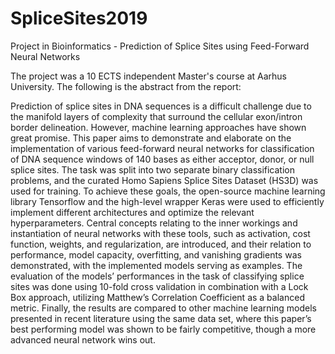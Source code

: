 # SpliceSites2019
Project in Bioinformatics - Prediction of Splice Sites using Feed-Forward Neural Networks

The project was a 10 ECTS independent Master's course at Aarhus University. The following is the abstract from the report:

Prediction of splice sites in DNA sequences is a difficult challenge due to the manifold layers of complexity that surround the cellular exon/intron border delineation. However, machine learning approaches have shown great promise. This paper aims to demonstrate and elaborate on the implementation of various feed-forward neural networks for classification of DNA sequence windows of 140 bases as either acceptor, donor, or null splice sites. The task was split into two separate binary classification problems, and the curated Homo Sapiens Splice Sites Dataset (HS3D) was used for training. To achieve these goals, the open-source machine learning library Tensorflow and the high-level wrapper Keras were used to efficiently implement different architectures and optimize the relevant hyperparameters. Central concepts relating to the inner workings and instantiation of neural networks with these tools, such as activation, cost function, weights, and regularization, are introduced, and their relation to performance, model capacity, overfitting, and vanishing gradients was demonstrated, with the implemented models serving as examples. The evaluation of the models’ performances in the task of classifying splice sites was done using 10-fold cross validation in combination with a Lock Box approach, utilizing Matthew’s Correlation Coefficient as a balanced metric. Finally, the results are compared to other machine learning models presented in recent literature using the same data set, where this paper’s best performing model was shown to be fairly competitive, though a more advanced neural network wins out.
